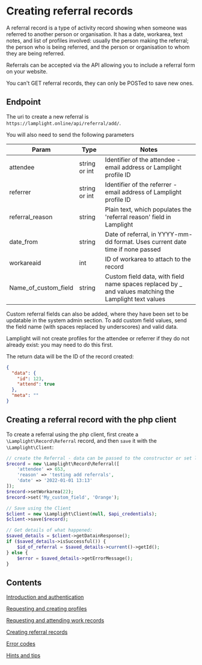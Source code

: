 # Creating referral records

A referral record is a type of activity record showing when someone was referred to another person or organisation. It
has a date, workarea, text notes, and list of profiles involved: usually the person making the referral; the person who
is being referred, and the person or organisation to whom they are being referred.

Referrals can be accepted via the API allowing you to include a referral form on your website.

You can't GET referral records, they can only be POSTed to save new ones.

## Endpoint

The uri to create a new referral is `https://lamplight.online/api/referral/add/`.

You will also need to send the following parameters

| Param    | Type          | Notes                                                                                                 |
|----------|---------------|-------------------------------------------------------------------------------------------------------|
| attendee | string or int | Identifier of the attendee - email address or Lamplight profile ID                                    |
| referrer | string or int | Identifier of the referrer - email address of Lamplight profile ID |
| referral_reason | string | Plain text, which populates the 'referral reason' field in Lamplight                                  |
| date_from | string | Date of referral, in YYYY-mm-dd format. Uses current date time if none passed                         |
| workareaid | int | ID of workarea to attach to the record                                                                |
| Name_of_custom_field | string | Custom field data, with field name spaces replaced by _ and values matching the Lamplight text values |

Custom referral fields can also be added, where they have been set to be updatable in the system admin section. To add
custom field values, send the field name (with spaces replaced by underscores) and valid data.

Lamplight will not create profiles for the attendee or referrer if they do not already exist: you may need to do this 
first.

The return data will be the ID of the record created:

```json
{
  "data": {
    "id": 123,
    "attend": true
  },
  "meta": ""
}
```

## Creating a referral record with the php client

To create a referral using the php client, first create a `\Lamplight\Record\Referral` record, and then 
`save` it with the `\Lamplight\Client`:

```php
// create the Referral - data can be passed to the constructor or set later
$record = new \Lamplight\Record\Referral([
    'attendee' => 653, 
    'reason' => 'testing add referrals', 
    'date' => '2022-01-01 13:13'
]);
$record->setWorkarea(22);
$record->set('My_custom_field', 'Orange');

// Save using the Client
$client = new \Lamplight\Client(null, $api_credentials);
$client->save($record);

// Get details of what happened:
$saved_details = $client->getDatainResponse();
if ($saved_details->isSuccessful()) {
    $id_of_referral = $saved_details->current()->getId();
} else {
    $error = $saved_details->getErrorMessage();
}

```




## Contents

[Introduction and authentication](api.html)

[Requesting and creating profiles](profiles.html)

[Requesting and attending work records](work.html)

[Creating referral records](referral.html)

[Error codes](errors.html)

[Hints and tips](hints.html)